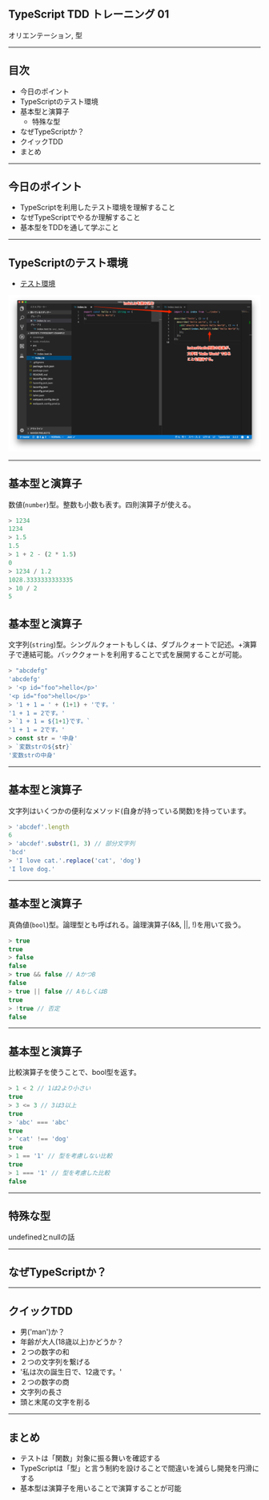 <style type="text/css">
<!--
.reveal h2 {
    text-transform: none;
    font-size: 42px;
}
.reveal p { font-size: 30px; }
.reveal ul li { font-size: 30px; }
-->
</style>

## TypeScript TDD トレーニング 01

オリエンテーション, 型

---

## 目次

- 今日のポイント
- TypeScriptのテスト環境
- 基本型と演算子
  - 特殊な型
- なぜTypeScriptか？
- クイックTDD
- まとめ

---

## 今日のポイント

- TypeScriptを利用したテスト環境を理解すること
- なぜTypeScriptでやるか理解すること
- 基本型をTDDを通して学ぶこと

---

## TypeScriptのテスト環境

- [テスト環境](https://github.com/ababup1192/tdd-typescript-env)

![](./image/tdd.png)

---

## 基本型と演算子

数値(`number`)型。整数も小数も表す。四則演算子が使える。

```javascript
> 1234
1234
> 1.5
1.5
> 1 + 2 - (2 * 1.5)
0
> 1234 / 1.2
1028.3333333333335
> 10 / 2
5
```

## 基本型と演算子

文字列(`string`)型。シングルクォートもしくは、ダブルクォートで記述。+演算子で連結可能。バッククォートを利用することで式を展開することが可能。

```javascript
> "abcdefg"
'abcdefg'
> '<p id="foo">hello</p>'
'<p id="foo">hello</p>'
> '1 + 1 = ' + (1+1) + 'です。'
'1 + 1 = 2です。'
> `1 + 1 = ${1+1}です。`
'1 + 1 = 2です。'
> const str = '中身'
> `変数strの${str}`
'変数strの中身'
```

---

## 基本型と演算子

文字列はいくつかの便利なメソッド(自身が持っている関数)を持っています。

```javascript
> 'abcdef'.length
6
> 'abcdef'.substr(1, 3) // 部分文字列
'bcd'
> 'I love cat.'.replace('cat', 'dog')
'I love dog.'
```

---

## 基本型と演算子

真偽値(`bool`)型。論理型とも呼ばれる。論理演算子(&&, ||, !)を用いて扱う。

```javascript
> true
true
> false
false
> true && false // AかつB
false
> true || false // AもしくはB
true
> !true // 否定
false
```

---

## 基本型と演算子

比較演算子を使うことで、bool型を返す。

```javascript
> 1 < 2 // 1は2より小さい
true
> 3 <= 3 // 3は3以上
true
> 'abc' === 'abc' 
true
> 'cat' !== 'dog'
true
> 1 == '1' // 型を考慮しない比較
true
> 1 === '1' // 型を考慮した比較
false
```

---

## 特殊な型

undefinedとnullの話

---

## なぜTypeScriptか？

---

## クイックTDD

- 男('man')か？
- 年齢が大人(18歳以上)かどうか？
- ２つの数字の和
- ２つの文字列を繋げる
- '私は次の誕生日で、12歳です。'
- ２つの数字の商
- 文字列の長さ
- 頭と末尾の文字を削る

---

## まとめ

- テストは「関数」対象に振る舞いを確認する
- TypeScriptは「型」と言う制約を設けることで間違いを減らし開発を円滑にする
- 基本型は演算子を用いることで演算することが可能
